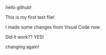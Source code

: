 hello github!

This is my first text file! 

I made some changes from Visual Code now.

Did it work?? YES!

changing again!
